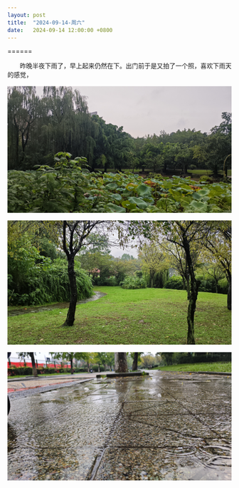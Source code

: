 ```yaml
---
layout: post
title:  "2024-09-14-周六"
date:   2024-09-14 12:00:00 +0800 
---
```


======

　　昨晚半夜下雨了，早上起来仍然在下。出门前于是又拍了一个照，喜欢下雨天的感觉，



![image-20240914095828490](https://raw.githubusercontent.com/i1oveyou/2024-year/master/_posts/09.September/img/image-20240914095828490.png)



![image-20240914095845055](https://raw.githubusercontent.com/i1oveyou/2024-year/master/_posts/09.September/img/image-20240914095845055.png)



![image-20240914095855373](https://raw.githubusercontent.com/i1oveyou/2024-year/master/_posts/09.September/img/image-20240914095855373.png)